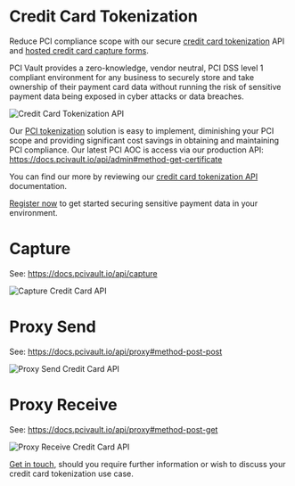 # Credit Card Tokenization

Reduce PCI compliance scope with our secure [credit card tokenization](https://pcivault.io) API and [hosted credit card capture forms](https://docs.pcivault.io/forms/pcd).

PCI Vault provides a zero-knowledge, vendor neutral, PCI DSS level 1 compliant environment for any business to securely store and take ownership of their payment card data without running the risk of sensitive payment data being exposed in cyber attacks or data breaches.

![Credit Card Tokenization API](https://pci-vault.s3.eu-west-1.amazonaws.com/workflow/PCIVault.Basic.API.Flow.v4.jpg "PCI Credit Card Tokenization API")

Our [PCI tokenization](https://pcivault.io) solution is easy to implement, diminishing your PCI scope and providing significant cost savings in obtaining and maintaining PCI compliance. Our latest PCI AOC is access via our production API: https://docs.pcivault.io/api/admin#method-get-certificate

You can find our more by reviewing our [credit card tokenization API](https://docs.pcivault.io) documentation.

[Register now](https://pcivault.io/register) to get started securing sensitive payment data in your environment.

# Capture

See: https://docs.pcivault.io/api/capture

![Capture Credit Card API](https://pci-vault.s3.eu-west-1.amazonaws.com/workflow/PCIVault.Capture.API.Flow.v1.jpg "PCI Capture Credit Card Tokenization API")

# Proxy Send

See: https://docs.pcivault.io/api/proxy#method-post-post

![Proxy Send Credit Card API](https://pci-vault.s3.eu-west-1.amazonaws.com/workflow/PCIVault.Proxy.API.Flow.v2.jpg "PCI Proxy Send Credit Card Tokenization API")

# Proxy Receive

See: https://docs.pcivault.io/api/proxy#method-post-get

![Proxy Receive Credit Card API](https://pci-vault.s3.eu-west-1.amazonaws.com/workflow/PCIVault.Proxy.API.Flow.v2.jpg "PCI Proxy Receive Credit Card Tokenization API")

[Get in touch](https://pcivault.io/#contact), should you require further information or wish to discuss your credit card tokenization use case.
